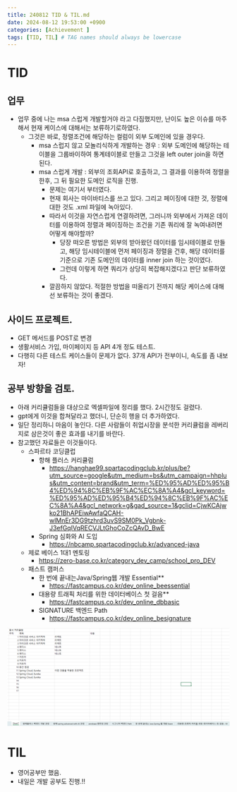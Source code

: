 ```yaml
---
title: 240812 TID & TIL.md
date: 2024-08-12 19:53:00 +0900
categories: [Achievement ]
tags: [TID, TIL] # TAG names should always be lowercase
---
```


# TID
##  업무
* 업무 중에 나는 msa 스럽게 개발할거야 라고 다짐했지만, 난이도 높은 이슈를 마주해서 현재 케이스에 대해서는 보류하기로하였다.
  * 그것은 바로, 정렬조건에 해당하는 컬럼이 외부 도메인에 있을 경우다.
    * msa 스럽지 않고 모놀리식하게 개발하는 경우 : 외부 도메인에 해당하는 테이블을 그룹바이하여 통계테이블로 만들고 그것을 left outer join을 하면 된다.
    * msa 스럽게 개발 : 외부의 조회API로 호출하고, 그 결과를 이용하여 정렬을 한후, 그 뒤 필요한 도메인 로직을 진행.
      * 문제는 여기서 부터였다.
      * 현재 회사는 마이바티스를 쓰고 있다. 그리고 페이징에 대한 것, 정렬에 대한 것도 .xml 파일에 녹아있다.
      * 따라서 이것을 자연스럽게 연결하려면, 그러니까 외부에서 가져온 데이터를 이용하여 정렬과 페이징하는 조건을 기존 쿼리에 잘 녹여내려면 어떻게 해야할까?
        * 당장 떠오른 방법은 외부의 받아왔던 데이터를 임시테이블로 만들고, 해당 임시테이블에 먼저 페이징과 정렬을 건후, 해당 데이터를 기준으로 기존 도메인의 데이터를 inner join 하는 것이였다.
        * 그런데 이렇게 하면 쿼리가 상당히 복잡해지겠다고 판단 보류하였다.
      * 깔끔하지 않았다. 적절한 방법을 떠올리기 전까지 해당 케이스에 대해선 보류하는 것이 좋겠다.
## 사이드 프로젝트.
  * GET 메서드를 POST로 변경
  * 생활서비스 가입, 마이페이지 등 API 4개 정도 테스트.
  * 다행히 다른 테스트 케이스들이 문제가 없다. 37개 API가 전부이니, 속도를 좀 내보자!
## 공부 방향을 검토.
* 아래 커리큘럼들을 대상으로 엑셀파일에 정리를 했다. 2시간정도 걸렸다.
* gpt에게 이것을 합쳐달라고 했더니, 단순히 행을 더 추가하였다.
* 일단 정리하니 마음이 놓인다. 다른 사람들이 취업시장을 분석한 커리큘럼을 레버리지로 삼은것이 좋은 효과를 내기를 바란다.
* 참고했던 자료들은 이것들이다.
  * 스파르타 코딩클럽
    * 항해 플러스 커리큘럼
      * https://hanghae99.spartacodingclub.kr/plus/be?utm_source=google&utm_medium=bs&utm_campaign=hhplus&utm_content=brand&utm_term=%ED%95%AD%ED%95%B4%ED%94%8C%EB%9F%AC%EC%8A%A4&gcl_keyword=%ED%95%AD%ED%95%B4%ED%94%8C%EB%9F%AC%EC%8A%A4&gcl_network=g&gad_source=1&gclid=CjwKCAjwko21BhAPEiwAwfaQCAH-wlMnEr3DG9tzhrd3uvS9SM0Pk_Vgbnk-J3efGqIVqRECVJLtGhoCoZcQAvD_BwE
    * Spring 심화와 AI 도입
      * https://nbcamp.spartacodingclub.kr/advanced-java
  * 제로 베이스 1대1 멘토링
    * https://zero-base.co.kr/category_dev_camp/school_pro_DEV
  * 패스트 캠퍼스
    * 한 번에 끝내는Java/Spring웹 개발 Essential**
      - https://fastcampus.co.kr/dev_online_beessential
    * 대용량 트래픽 처리를 위한 데이터베이스 첫 걸음**
      - https://fastcampus.co.kr/dev_online_dbbasic
    * SIGNATURE 백엔드 Path
      - https://fastcampus.co.kr/dev_online_besignature


![alt text](/assets/img/posts/240813/image-1.png)


# TIL
* 영어공부만 했음.
* 내일은 개발 공부도 진행.!!
